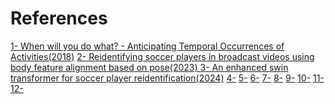 # References

[1- When will you do what? - Anticipating Temporal Occurrences of Activities(2018)](https://arxiv.org/abs/1804.00892)
[2- Reidentifying soccer players in broadcast videos using body feature alignment based on pose(2023) ](https://dl.acm.org/doi/abs/10.1145/3603781.3603860)
[3- An enhanced swin transformer for soccer player reidentification(2024)](https://www.researchgate.net/publication/377334439_An_enhanced_Swin_Transformer_for_soccer_player_reidentification)
[4-]()
[5-]()
[6-]()
[7-]()
[8-]()
[9-]()
[10-]()
[11-]()
[12-]()
